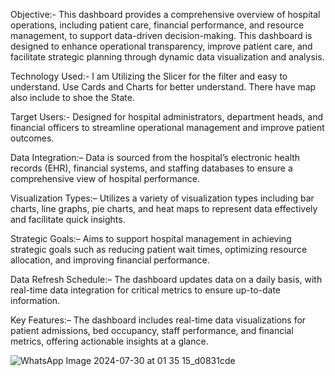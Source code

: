Objective:-
This dashboard provides a comprehensive overview of hospital operations, including patient care, financial performance, and resource management, to support data-driven decision-making. This dashboard is designed to enhance operational transparency, improve patient care, and facilitate strategic planning through dynamic data visualization and analysis.

Technology Used:-
I am Utilizing the Slicer for the filter and easy to understand. Use Cards and Charts for better understand. There have map also include to shoe the State. 

Target Users:-
Designed for hospital administrators, department heads, and financial officers to streamline operational management and improve patient outcomes.

Data Integration:– 
Data is sourced from the hospital’s electronic health records (EHR), financial systems, and staffing databases to ensure a comprehensive view of hospital performance.

Visualization Types:– 
Utilizes a variety of visualization types including bar charts, line graphs, pie charts, and heat maps to represent data effectively and facilitate quick insights.

Strategic Goals:– 
Aims to support hospital management in achieving strategic goals such as reducing patient wait times, optimizing resource allocation, and improving financial performance.

Data Refresh Schedule:– 
The dashboard updates data on a daily basis, with real-time data integration for critical metrics to ensure up-to-date information.

Key Features:– 
The dashboard includes real-time data visualizations for patient admissions, bed occupancy, staff performance, and financial metrics, offering actionable insights at a glance.


![WhatsApp Image 2024-07-30 at 01 35 15_d0831cde](https://github.com/user-attachments/assets/a2044ce8-e387-40db-b261-9c2287c533c4)
